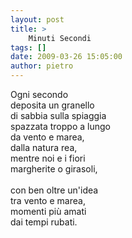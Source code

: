 ```yaml
---
layout: post
title: >
    Minuti Secondi
tags: []
date: 2009-03-26 15:05:00
author: pietro
---
```

Ogni secondo<br/>deposita un granello<br/>di sabbia sulla spiaggia<br/>spazzata troppo a lungo<br/>da vento e marea,<br/>dalla natura rea,<br/>mentre noi e i fiori<br/>margherite o girasoli,<br/><br/>con ben oltre un'idea<br/>tra vento e marea,<br/>momenti più amati<br/>dai tempi rubati.
